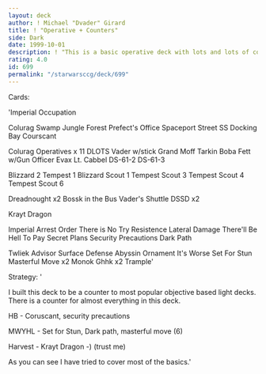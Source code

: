 ```yaml
---
layout: deck
author: ! Michael "Dvader" Girard
title: ! "Operative + Counters"
side: Dark
date: 1999-10-01
description: ! "This is a basic operative deck with lots and lots of counters to popular decks."
rating: 4.0
id: 699
permalink: "/starwarsccg/deck/699"
---
```

Cards: 

'Imperial Occupation

Colurag
Swamp
Jungle
Forest
Prefect's Office
Spaceport Street
SS Docking Bay
Courscant

Colurag Operatives x 11
DLOTS
Vader w/stick
Grand Moff Tarkin
Boba Fett w/Gun
Officer Evax
Lt. Cabbel
DS-61-2
DS-61-3

Blizzard 2
Tempest 1
Blizzard Scout 1
Tempest Scout 3
Tempest Scout 4
Tempest Scout 6

Dreadnought x2
Bossk in the Bus
Vader's Shuttle
DSSD x2

Krayt Dragon

Imperial Arrest Order
There is No Try
Resistence
Lateral Damage
There'll Be Hell To Pay
Secret Plans
Security Precautions
Dark Path

Twliek Advisor
Surface Defense
Abyssin Ornament
It's Worse
Set For Stun
Masterful Move x2
Monok
Ghhk x2
Trample'

Strategy: '

I built this deck to be a counter to most popular objective based light decks. There is a counter for almost everything in this deck.

HB - Coruscant, security precautions

MWYHL - Set for Stun, Dark path, masterful move (6)

Harvest - Krayt Dragon -) (trust me)

As you can see I have tried to cover most of the basics.'
